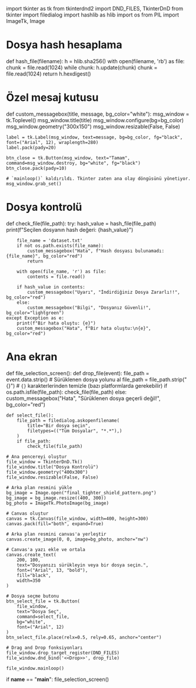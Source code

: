 import tkinter as tk
from tkinterdnd2 import DND_FILES, TkinterDnD
from tkinter import filedialog
import hashlib as hlib
import os
from PIL import ImageTk, Image

# Dosya hash hesaplama
def hash_file(filename):
    h = hlib.sha256()
    with open(filename, 'rb') as file:
        chunk = file.read(1024)
        while chunk:
            h.update(chunk)
            chunk = file.read(1024)
    return h.hexdigest()

# Özel mesaj kutusu
def custom_messagebox(title, message, bg_color="white"):
    msg_window = tk.Toplevel()
    msg_window.title(title)
    msg_window.configure(bg=bg_color)
    msg_window.geometry("300x150")
    msg_window.resizable(False, False)

    label = tk.Label(msg_window, text=message, bg=bg_color, fg="black", font=("Arial", 12), wraplength=280)
    label.pack(pady=20)

    btn_close = tk.Button(msg_window, text="Tamam", command=msg_window.destroy, bg="white", fg="black")
    btn_close.pack(pady=10)

    # `mainloop()` kaldırıldı. Tkinter zaten ana olay döngüsünü yönetiyor.
    msg_window.grab_set()

# Dosya kontrolü
def check_file(file_path):
    try:
        hash_value = hash_file(file_path)
        print(f"Seçilen dosyanın hash değeri: {hash_value}")

        file_name = 'dataset.txt'
        if not os.path.exists(file_name):
            custom_messagebox("Hata", f"Hash dosyası bulunamadı: {file_name}", bg_color="red")
            return

        with open(file_name, 'r') as file:
            contents = file.read()

        if hash_value in contents:
            custom_messagebox("Uyarı", "İndirdiğiniz Dosya Zararlı!!", bg_color="red")
        else:
            custom_messagebox("Bilgi", "Dosyanız Güvenli!", bg_color="lightgreen")
    except Exception as e:
        print(f"Bir hata oluştu: {e}")
        custom_messagebox("Hata", f"Bir hata oluştu:\n{e}", bg_color="red")

# Ana ekran
def file_selection_screen():
    def drop_file(event):
        file_path = event.data.strip()  # Sürüklenen dosya yolunu al
        file_path = file_path.strip("{}")  # `{}` karakterlerinden temizle (bazı platformlarda gerekebilir)
        if os.path.isfile(file_path):
            check_file(file_path)
        else:
            custom_messagebox("Hata", "Sürüklenen dosya geçerli değil!", bg_color="red")

    def select_file():
        file_path = filedialog.askopenfilename(
            title="Bir dosya seçin",
            filetypes=(("Tüm Dosyalar", "*.*"),)
        )
        if file_path:
            check_file(file_path)

    # Ana pencereyi oluştur
    file_window = TkinterDnD.Tk()
    file_window.title("Dosya Kontrolü")
    file_window.geometry("400x300")
    file_window.resizable(False, False)

    # Arka plan resmini yükle
    bg_image = Image.open("final_tighter_shield_pattern.png")
    bg_image = bg_image.resize((400, 300))
    bg_photo = ImageTk.PhotoImage(bg_image)

    # Canvas oluştur
    canvas = tk.Canvas(file_window, width=400, height=300)
    canvas.pack(fill="both", expand=True)

    # Arka plan resmini canvas'a yerleştir
    canvas.create_image(0, 0, image=bg_photo, anchor="nw")

    # Canvas'a yazı ekle ve ortala
    canvas.create_text(
        200, 100,
        text="Dosyanızı sürükleyin veya bir dosya seçin.",
        font=("Arial", 13, "bold"),
        fill="black",
        width=350
    )

    # Dosya seçme butonu
    btn_select_file = tk.Button(
        file_window,
        text="Dosya Seç",
        command=select_file,
        bg="white",
        font=("Arial", 12)
    )
    btn_select_file.place(relx=0.5, rely=0.65, anchor="center")

    # Drag and Drop fonksiyonları
    file_window.drop_target_register(DND_FILES)
    file_window.dnd_bind('<<Drop>>', drop_file)

    file_window.mainloop()

if __name__ == "__main__":
    file_selection_screen()
